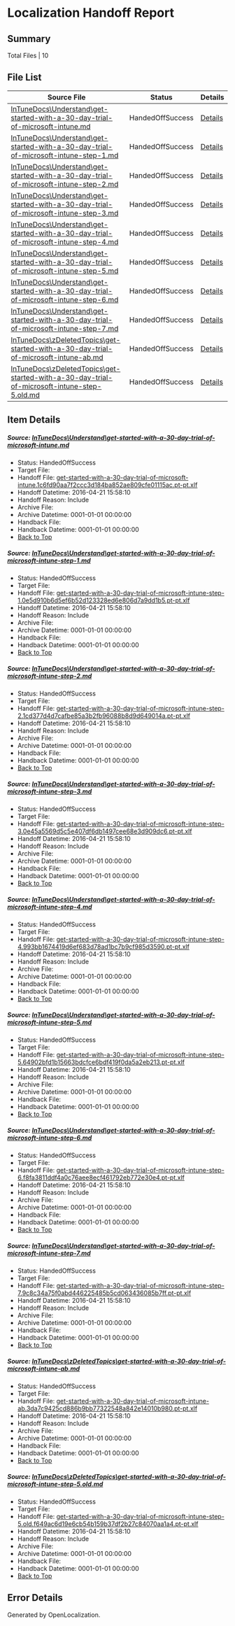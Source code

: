 # <a name='report-top'></a> Localization Handoff Report

## Summary
 Total Files | 10

## File List
 Source File | Status | Details 
 ----------- | ------ | ------- 
 [InTuneDocs\Understand\get-started-with-a-30-day-trial-of-microsoft-intune.md](https://github.com/Microsoft/IntuneDocs-pr/blob/4dfccffd9432f5accd5476507b856104815616e3/InTuneDocs/Understand/get-started-with-a-30-day-trial-of-microsoft-intune.md) | HandedOffSuccess | [Details](#1ac3d538937206bd42bd935c0dd338ae2dffc66a1186)
 [InTuneDocs\Understand\get-started-with-a-30-day-trial-of-microsoft-intune-step-1.md](https://github.com/Microsoft/IntuneDocs-pr/blob/4dfccffd9432f5accd5476507b856104815616e3/InTuneDocs/Understand/get-started-with-a-30-day-trial-of-microsoft-intune-step-1.md) | HandedOffSuccess | [Details](#4b0182df88cfaf7290e96502c409f60bd103215a1179)
 [InTuneDocs\Understand\get-started-with-a-30-day-trial-of-microsoft-intune-step-2.md](https://github.com/Microsoft/IntuneDocs-pr/blob/4dfccffd9432f5accd5476507b856104815616e3/InTuneDocs/Understand/get-started-with-a-30-day-trial-of-microsoft-intune-step-2.md) | HandedOffSuccess | [Details](#4efb1f372831256f6809521ad52a27792ff5dd8b1180)
 [InTuneDocs\Understand\get-started-with-a-30-day-trial-of-microsoft-intune-step-3.md](https://github.com/Microsoft/IntuneDocs-pr/blob/4dfccffd9432f5accd5476507b856104815616e3/InTuneDocs/Understand/get-started-with-a-30-day-trial-of-microsoft-intune-step-3.md) | HandedOffSuccess | [Details](#6c56fe8199b0ecd9fb0ed8dcabbb638cba911eda1181)
 [InTuneDocs\Understand\get-started-with-a-30-day-trial-of-microsoft-intune-step-4.md](https://github.com/Microsoft/IntuneDocs-pr/blob/4dfccffd9432f5accd5476507b856104815616e3/InTuneDocs/Understand/get-started-with-a-30-day-trial-of-microsoft-intune-step-4.md) | HandedOffSuccess | [Details](#62230b86e08229cf80ebee01e2e8f1f509b56afa1182)
 [InTuneDocs\Understand\get-started-with-a-30-day-trial-of-microsoft-intune-step-5.md](https://github.com/Microsoft/IntuneDocs-pr/blob/4dfccffd9432f5accd5476507b856104815616e3/InTuneDocs/Understand/get-started-with-a-30-day-trial-of-microsoft-intune-step-5.md) | HandedOffSuccess | [Details](#dcf67ebd9fbb8b194ee34884aaef2113296bb5df1183)
 [InTuneDocs\Understand\get-started-with-a-30-day-trial-of-microsoft-intune-step-6.md](https://github.com/Microsoft/IntuneDocs-pr/blob/4dfccffd9432f5accd5476507b856104815616e3/InTuneDocs/Understand/get-started-with-a-30-day-trial-of-microsoft-intune-step-6.md) | HandedOffSuccess | [Details](#312f74a5015f8e557760ada03e749f1b9453a1111184)
 [InTuneDocs\Understand\get-started-with-a-30-day-trial-of-microsoft-intune-step-7.md](https://github.com/Microsoft/IntuneDocs-pr/blob/4dfccffd9432f5accd5476507b856104815616e3/InTuneDocs/Understand/get-started-with-a-30-day-trial-of-microsoft-intune-step-7.md) | HandedOffSuccess | [Details](#a61c655df66e28f734d58c3124bf8bd7306016821185)
 [InTuneDocs\zDeletedTopics\get-started-with-a-30-day-trial-of-microsoft-intune-ab.md](https://github.com/Microsoft/IntuneDocs-pr/blob/4dfccffd9432f5accd5476507b856104815616e3/InTuneDocs/zDeletedTopics/get-started-with-a-30-day-trial-of-microsoft-intune-ab.md) | HandedOffSuccess | [Details](#fcc4a347a310bc3ce45ac1852c05ce13900a8ac41398)
 [InTuneDocs\zDeletedTopics\get-started-with-a-30-day-trial-of-microsoft-intune-step-5.old.md](https://github.com/Microsoft/IntuneDocs-pr/blob/4dfccffd9432f5accd5476507b856104815616e3/InTuneDocs/zDeletedTopics/get-started-with-a-30-day-trial-of-microsoft-intune-step-5.old.md) | HandedOffSuccess | [Details](#f33227be43511407ba2e8be7a73f1e518bf148cc1400)

## Item Details
##### <a name='1ac3d538937206bd42bd935c0dd338ae2dffc66a1186'></a> Source: [InTuneDocs\Understand\get-started-with-a-30-day-trial-of-microsoft-intune.md](https://github.com/Microsoft/IntuneDocs-pr/blob/4dfccffd9432f5accd5476507b856104815616e3/InTuneDocs/Understand/get-started-with-a-30-day-trial-of-microsoft-intune.md)
* Status: HandedOffSuccess
* Target File: 
* Handoff File: [get-started-with-a-30-day-trial-of-microsoft-intune.1c6fd90aa7f2ccc3d184ba852ae809cfe01115ac.pt-pt.xlf](https://github.com/Microsoft/EM.handoff/blob/6adb24e4edc49d3827111dcaa64acc25addcfa0a/ol-handoff/Microsoft/IntuneDocs-pr.pt-pt/master/get-started-with-a-30-day-trial-of-microsoft-intune.1c6fd90aa7f2ccc3d184ba852ae809cfe01115ac.pt-pt.xlf)
* Handoff Datetime: 2016-04-21 15:58:10
* Handoff Reason: Include
* Archive File: 
* Archive Datetime: 0001-01-01 00:00:00
* Handback File: 
* Handback Datetime: 0001-01-01 00:00:00
* [Back to Top](#report-top)

##### <a name='4b0182df88cfaf7290e96502c409f60bd103215a1179'></a> Source: [InTuneDocs\Understand\get-started-with-a-30-day-trial-of-microsoft-intune-step-1.md](https://github.com/Microsoft/IntuneDocs-pr/blob/4dfccffd9432f5accd5476507b856104815616e3/InTuneDocs/Understand/get-started-with-a-30-day-trial-of-microsoft-intune-step-1.md)
* Status: HandedOffSuccess
* Target File: 
* Handoff File: [get-started-with-a-30-day-trial-of-microsoft-intune-step-1.0e5d910b6d5ef6b52d123328ed6e806d7a9dd1b5.pt-pt.xlf](https://github.com/Microsoft/EM.handoff/blob/6adb24e4edc49d3827111dcaa64acc25addcfa0a/ol-handoff/Microsoft/IntuneDocs-pr.pt-pt/master/get-started-with-a-30-day-trial-of-microsoft-intune-step-1.0e5d910b6d5ef6b52d123328ed6e806d7a9dd1b5.pt-pt.xlf)
* Handoff Datetime: 2016-04-21 15:58:10
* Handoff Reason: Include
* Archive File: 
* Archive Datetime: 0001-01-01 00:00:00
* Handback File: 
* Handback Datetime: 0001-01-01 00:00:00
* [Back to Top](#report-top)

##### <a name='4efb1f372831256f6809521ad52a27792ff5dd8b1180'></a> Source: [InTuneDocs\Understand\get-started-with-a-30-day-trial-of-microsoft-intune-step-2.md](https://github.com/Microsoft/IntuneDocs-pr/blob/4dfccffd9432f5accd5476507b856104815616e3/InTuneDocs/Understand/get-started-with-a-30-day-trial-of-microsoft-intune-step-2.md)
* Status: HandedOffSuccess
* Target File: 
* Handoff File: [get-started-with-a-30-day-trial-of-microsoft-intune-step-2.1cd377d4d7cafbe85a3b2fb96088b8d9d649014a.pt-pt.xlf](https://github.com/Microsoft/EM.handoff/blob/6adb24e4edc49d3827111dcaa64acc25addcfa0a/ol-handoff/Microsoft/IntuneDocs-pr.pt-pt/master/get-started-with-a-30-day-trial-of-microsoft-intune-step-2.1cd377d4d7cafbe85a3b2fb96088b8d9d649014a.pt-pt.xlf)
* Handoff Datetime: 2016-04-21 15:58:10
* Handoff Reason: Include
* Archive File: 
* Archive Datetime: 0001-01-01 00:00:00
* Handback File: 
* Handback Datetime: 0001-01-01 00:00:00
* [Back to Top](#report-top)

##### <a name='6c56fe8199b0ecd9fb0ed8dcabbb638cba911eda1181'></a> Source: [InTuneDocs\Understand\get-started-with-a-30-day-trial-of-microsoft-intune-step-3.md](https://github.com/Microsoft/IntuneDocs-pr/blob/4dfccffd9432f5accd5476507b856104815616e3/InTuneDocs/Understand/get-started-with-a-30-day-trial-of-microsoft-intune-step-3.md)
* Status: HandedOffSuccess
* Target File: 
* Handoff File: [get-started-with-a-30-day-trial-of-microsoft-intune-step-3.0e45a5569d5c5e407df6db1497cee68e3d909dc6.pt-pt.xlf](https://github.com/Microsoft/EM.handoff/blob/6adb24e4edc49d3827111dcaa64acc25addcfa0a/ol-handoff/Microsoft/IntuneDocs-pr.pt-pt/master/get-started-with-a-30-day-trial-of-microsoft-intune-step-3.0e45a5569d5c5e407df6db1497cee68e3d909dc6.pt-pt.xlf)
* Handoff Datetime: 2016-04-21 15:58:10
* Handoff Reason: Include
* Archive File: 
* Archive Datetime: 0001-01-01 00:00:00
* Handback File: 
* Handback Datetime: 0001-01-01 00:00:00
* [Back to Top](#report-top)

##### <a name='62230b86e08229cf80ebee01e2e8f1f509b56afa1182'></a> Source: [InTuneDocs\Understand\get-started-with-a-30-day-trial-of-microsoft-intune-step-4.md](https://github.com/Microsoft/IntuneDocs-pr/blob/4dfccffd9432f5accd5476507b856104815616e3/InTuneDocs/Understand/get-started-with-a-30-day-trial-of-microsoft-intune-step-4.md)
* Status: HandedOffSuccess
* Target File: 
* Handoff File: [get-started-with-a-30-day-trial-of-microsoft-intune-step-4.993bb1674419d6ef683d78ad1bc7b9cf985d3590.pt-pt.xlf](https://github.com/Microsoft/EM.handoff/blob/6adb24e4edc49d3827111dcaa64acc25addcfa0a/ol-handoff/Microsoft/IntuneDocs-pr.pt-pt/master/get-started-with-a-30-day-trial-of-microsoft-intune-step-4.993bb1674419d6ef683d78ad1bc7b9cf985d3590.pt-pt.xlf)
* Handoff Datetime: 2016-04-21 15:58:10
* Handoff Reason: Include
* Archive File: 
* Archive Datetime: 0001-01-01 00:00:00
* Handback File: 
* Handback Datetime: 0001-01-01 00:00:00
* [Back to Top](#report-top)

##### <a name='dcf67ebd9fbb8b194ee34884aaef2113296bb5df1183'></a> Source: [InTuneDocs\Understand\get-started-with-a-30-day-trial-of-microsoft-intune-step-5.md](https://github.com/Microsoft/IntuneDocs-pr/blob/4dfccffd9432f5accd5476507b856104815616e3/InTuneDocs/Understand/get-started-with-a-30-day-trial-of-microsoft-intune-step-5.md)
* Status: HandedOffSuccess
* Target File: 
* Handoff File: [get-started-with-a-30-day-trial-of-microsoft-intune-step-5.64902bfd1b15663bdcfce6bdf419f0da5a2eb213.pt-pt.xlf](https://github.com/Microsoft/EM.handoff/blob/6adb24e4edc49d3827111dcaa64acc25addcfa0a/ol-handoff/Microsoft/IntuneDocs-pr.pt-pt/master/get-started-with-a-30-day-trial-of-microsoft-intune-step-5.64902bfd1b15663bdcfce6bdf419f0da5a2eb213.pt-pt.xlf)
* Handoff Datetime: 2016-04-21 15:58:10
* Handoff Reason: Include
* Archive File: 
* Archive Datetime: 0001-01-01 00:00:00
* Handback File: 
* Handback Datetime: 0001-01-01 00:00:00
* [Back to Top](#report-top)

##### <a name='312f74a5015f8e557760ada03e749f1b9453a1111184'></a> Source: [InTuneDocs\Understand\get-started-with-a-30-day-trial-of-microsoft-intune-step-6.md](https://github.com/Microsoft/IntuneDocs-pr/blob/4dfccffd9432f5accd5476507b856104815616e3/InTuneDocs/Understand/get-started-with-a-30-day-trial-of-microsoft-intune-step-6.md)
* Status: HandedOffSuccess
* Target File: 
* Handoff File: [get-started-with-a-30-day-trial-of-microsoft-intune-step-6.f8fa3811ddf4a0c76aee8ecf461792eb772e30e4.pt-pt.xlf](https://github.com/Microsoft/EM.handoff/blob/6adb24e4edc49d3827111dcaa64acc25addcfa0a/ol-handoff/Microsoft/IntuneDocs-pr.pt-pt/master/get-started-with-a-30-day-trial-of-microsoft-intune-step-6.f8fa3811ddf4a0c76aee8ecf461792eb772e30e4.pt-pt.xlf)
* Handoff Datetime: 2016-04-21 15:58:10
* Handoff Reason: Include
* Archive File: 
* Archive Datetime: 0001-01-01 00:00:00
* Handback File: 
* Handback Datetime: 0001-01-01 00:00:00
* [Back to Top](#report-top)

##### <a name='a61c655df66e28f734d58c3124bf8bd7306016821185'></a> Source: [InTuneDocs\Understand\get-started-with-a-30-day-trial-of-microsoft-intune-step-7.md](https://github.com/Microsoft/IntuneDocs-pr/blob/4dfccffd9432f5accd5476507b856104815616e3/InTuneDocs/Understand/get-started-with-a-30-day-trial-of-microsoft-intune-step-7.md)
* Status: HandedOffSuccess
* Target File: 
* Handoff File: [get-started-with-a-30-day-trial-of-microsoft-intune-step-7.9c8c34a75f0abd446225485b5cd063436085b7ff.pt-pt.xlf](https://github.com/Microsoft/EM.handoff/blob/6adb24e4edc49d3827111dcaa64acc25addcfa0a/ol-handoff/Microsoft/IntuneDocs-pr.pt-pt/master/get-started-with-a-30-day-trial-of-microsoft-intune-step-7.9c8c34a75f0abd446225485b5cd063436085b7ff.pt-pt.xlf)
* Handoff Datetime: 2016-04-21 15:58:10
* Handoff Reason: Include
* Archive File: 
* Archive Datetime: 0001-01-01 00:00:00
* Handback File: 
* Handback Datetime: 0001-01-01 00:00:00
* [Back to Top](#report-top)

##### <a name='fcc4a347a310bc3ce45ac1852c05ce13900a8ac41398'></a> Source: [InTuneDocs\zDeletedTopics\get-started-with-a-30-day-trial-of-microsoft-intune-ab.md](https://github.com/Microsoft/IntuneDocs-pr/blob/4dfccffd9432f5accd5476507b856104815616e3/InTuneDocs/zDeletedTopics/get-started-with-a-30-day-trial-of-microsoft-intune-ab.md)
* Status: HandedOffSuccess
* Target File: 
* Handoff File: [get-started-with-a-30-day-trial-of-microsoft-intune-ab.3da7c9425cd886b9bb77322548a842e14010b980.pt-pt.xlf](https://github.com/Microsoft/EM.handoff/blob/6adb24e4edc49d3827111dcaa64acc25addcfa0a/ol-handoff/Microsoft/IntuneDocs-pr.pt-pt/master/get-started-with-a-30-day-trial-of-microsoft-intune-ab.3da7c9425cd886b9bb77322548a842e14010b980.pt-pt.xlf)
* Handoff Datetime: 2016-04-21 15:58:10
* Handoff Reason: Include
* Archive File: 
* Archive Datetime: 0001-01-01 00:00:00
* Handback File: 
* Handback Datetime: 0001-01-01 00:00:00
* [Back to Top](#report-top)

##### <a name='f33227be43511407ba2e8be7a73f1e518bf148cc1400'></a> Source: [InTuneDocs\zDeletedTopics\get-started-with-a-30-day-trial-of-microsoft-intune-step-5.old.md](https://github.com/Microsoft/IntuneDocs-pr/blob/4dfccffd9432f5accd5476507b856104815616e3/InTuneDocs/zDeletedTopics/get-started-with-a-30-day-trial-of-microsoft-intune-step-5.old.md)
* Status: HandedOffSuccess
* Target File: 
* Handoff File: [get-started-with-a-30-day-trial-of-microsoft-intune-step-5.old.f649ac6d19e6cb54b159b37df2b27c84070aa1a4.pt-pt.xlf](https://github.com/Microsoft/EM.handoff/blob/6adb24e4edc49d3827111dcaa64acc25addcfa0a/ol-handoff/Microsoft/IntuneDocs-pr.pt-pt/master/get-started-with-a-30-day-trial-of-microsoft-intune-step-5.old.f649ac6d19e6cb54b159b37df2b27c84070aa1a4.pt-pt.xlf)
* Handoff Datetime: 2016-04-21 15:58:10
* Handoff Reason: Include
* Archive File: 
* Archive Datetime: 0001-01-01 00:00:00
* Handback File: 
* Handback Datetime: 0001-01-01 00:00:00
* [Back to Top](#report-top)


## Error Details

Generated by OpenLocalization.
